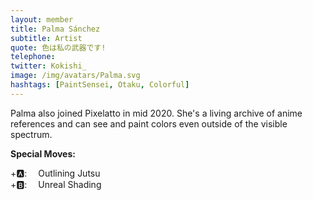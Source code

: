 ```yaml
---
layout: member
title: Palma Sánchez
subtitle: Artist
quote: 色は私の武器です!
telephone: 
twitter: Kokishi_
image: /img/avatars/Palma.svg
hashtags: [PaintSensei, Otaku, Colorful]
---
```


Palma also joined Pixelatto in mid 2020. She's a living archive of anime references and can see and paint colors even outside of the visible spectrum.

**Special Moves:**

<div class="has-text-left">
    <i class="fas fa-arrow-left" style="transform: rotateZ(-45deg);"></i>
    <i class="fas fa-arrow-up" style="transform: rotateZ(-45deg);"></i>
    <i class="fas fa-arrow-right" style="transform: rotateZ(-45deg);"></i>
    <i class="fas fa-arrow-down" style="transform: rotateZ(-45deg);"></i>
    +🅰: &emsp;Outlining Jutsu
</div>

<div class="has-text-left">
    <i class="fas fa-arrow-left"></i>
    <i class="fas fa-arrow-right"></i>
    <i class="fas fa-arrow-up"></i>
    <i class="fas fa-arrow-down"></i>
    +🅱: &emsp;Unreal Shading
</div>